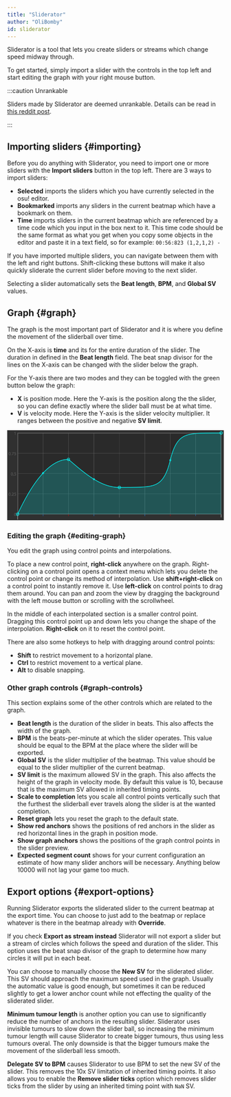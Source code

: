 ```yaml
---
title: "Sliderator"
author: "OliBomby"
id: sliderator
---
```


Sliderator is a tool that lets you create sliders or streams which change speed midway through.

To get started, simply import a slider with the controls in the top left and start editing the graph with your right mouse button.

:::caution Unrankable

Sliders made by Sliderator are deemed unrankable. Details can be read in [this reddit post](https://www.reddit.com/r/osugame/comments/xnmcuq/acceldecel_sliders_made_with_mapping_tool_is_now/?utm_source=share&utm_medium=web2x&context=3).

:::

## Importing sliders {#importing}

Before you do anything with Sliderator, you need to import one or more sliders with the **Import sliders** button in the top left.
There are 3 ways to import sliders:

- **Selected** imports the sliders which you have currently selected in the osu! editor.
- **Bookmarked** imports any sliders in the current beatmap which have a bookmark on them.
- **Time** imports sliders in the current beatmap which are referenced by a time code which you input in the box next to it. This time code should be the same format as what you get when you copy some objects in the editor and paste it in a text field, so for example: `00:56:823 (1,2,1,2) -`

If you have imported multiple sliders, you can navigate between them with the left and right buttons. Shift-clicking these buttons will make it also quickly sliderate the current slider before moving to the next slider.

Selecting a slider automatically sets the **Beat length**, **BPM**, and **Global SV** values.

## Graph {#graph}

The graph is the most important part of Sliderator and it is where you define the movement of the sliderball over time.

On the X-axis is **time** and its for the entire duration of the slider. The duration in defined in the **Beat length** field.
The beat snap divisor for the lines on the X-axis can be changed with the slider below the graph.

For the Y-axis there are two modes and they can be toggled with the green button below the graph:

- **X** is position mode. Here the Y-axis is the position along the the slider, so you can define exactly where the slider ball must be at what time.
- **V** is velocity mode. Here the Y-axis is the slider velocity multiplier. It ranges between the positive and negative **SV limit**.

![Sliderator graph](./assets/sliderator_graph.png)

### Editing the graph {#editing-graph}

You edit the graph using control points and interpolations. 

To place a new control point, **right-click** anywhere on the graph. Right-clicking on a control point opens a context menu which lets you delete the control point or change its method of interpolation. Use **shift+right-click** on a control point to instantly remove it. Use **left-click** on control points to drag them around. You can pan and zoom the view by dragging the background with the left mouse button or scrolling with the scrollwheel.

In the middle of each interpolated section is a smaller control point. Dragging this control point up and down lets you change the shape of the interpolation. **Right-click** on it to reset the control point.

There are also some hotkeys to help with dragging around control points:

- **Shift** to restrict movement to a horizontal plane.
- **Ctrl** to restrict movement to a vertical plane.
- **Alt** to disable snapping.

### Other graph controls {#graph-controls}

This section explains some of the other controls which are related to the graph.

- **Beat length** is the duration of the slider in beats. This also affects the width of the graph.
- **BPM** is the beats-per-minute at which the slider operates. This value should be equal to the BPM at the place where the slider will be exported.
- **Global SV** is the slider multiplier of the beatmap. This value should be equal to the slider multiplier of the current beatmap.
- **SV limit** is the maximum allowed SV in the graph. This also affects the height of the graph in velocity mode. By default this value is 10, because that is the maximum SV allowed in inherited timing points.
- **Scale to completion** lets you scale all control points vertically such that the furthest the sliderball ever travels along the slider is at the wanted completion.
- **Reset graph** lets you reset the graph to the default state.
- **Show red anchors** shows the positions of red anchors in the slider as red horizontal lines in the graph in position mode.
- **Show graph anchors** shows the positions of the graph control points in the slider preview.
- **Expected segment count** shows for your current configuration an estimate of how many slider anchors will be necessary. Anything below 10000 will not lag your game too much.

## Export options {#export-options}

Running Sliderator exports the sliderated slider to the current beatmap at the export time. You can choose to just add to the beatmap or replace whatever is there in the beatmap already with **Override**.

If you check **Export as stream instead** Sliderator will not export a slider but a stream of circles which follows the speed and duration of the slider. This option uses the beat snap divisor of the graph to determine how many circles it will put in each beat.

You can choose to manually choose the **New SV** for the sliderated slider. This SV should approach the maximum speed used in the graph. Usually the automatic value is good enough, but sometimes it can be reduced slightly to get a lower anchor count while not effecting the quality of the sliderated slider.

**Minimum tumour length** is another option you can use to significantly reduce the number of anchors in the resulting slider. Sliderator uses invisible tumours to slow down the slider ball, so increasing the minimum tumour length will cause Sliderator to create bigger tumours, thus using less tumours overal. The only downside is that the bigger tumours make the movement of the sliderball less smooth.

**Delegate SV to BPM** causes Sliderator to use BPM to set the new SV of the slider. This removes the 10x SV limitation of inherited timing points. It also allows you to enable the **Remove slider ticks** option which removes slider ticks from the slider by using an inherited timing point with `NaN` SV.
